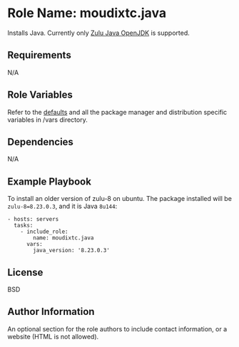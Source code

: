 Role Name: moudixtc.java
=========

Installs Java. Currently only [Zulu Java OpenJDK](https://www.azul.com/products/zulu-and-zulu-enterprise) is supported.

Requirements
------------

N/A

Role Variables
--------------

Refer to the [defaults](defaults/main.yml) and all the package manager and distribution specific variables in /vars directory.

Dependencies
------------

N/A

Example Playbook
----------------

To install an older version of zulu-8 on ubuntu. The package installed will be `zulu-8=8.23.0.3`, and it is Java `8u144`:

    - hosts: servers
      tasks:
        - include_role:
            name: moudixtc.java
          vars:
            java_version: '8.23.0.3'

License
-------

BSD

Author Information
------------------

An optional section for the role authors to include contact information, or a website (HTML is not allowed).
